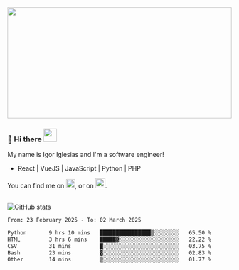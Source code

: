 <img src="https://c.tenor.com/KjVxfRrrncUAAAAd/matrix.gif" width="100%" height="250px">

### 🔭 Hi there <img src="https://raw.githubusercontent.com/MartinHeinz/MartinHeinz/master/wave.gif" width="30px">


My name is Igor Iglesias and I'm a software engineer!
<br>

<ul>
  <li> React | VueJS | JavaScript | Python | PHP </li>
</ul>
You can find me on <a href="https://twitter.com/IgorIglesias5"><img src="https://i.imgur.com/JLLlB5S.png" width="20px"></a>, or on <a href="https://www.linkedin.com/in/igor-iglesias-62478428/"><img src="https://i.imgur.com/PXyIkWx.png" width="22px"></a>.

<br>
<br>

![GitHub stats](https://github-readme-stats.vercel.app/api?username=igoiglesias&show_icons=true&count_private=true&theme=chartreuse-dark&hide_title=true)

<!--START_SECTION:waka-->

```txt
From: 23 February 2025 - To: 02 March 2025

Python       9 hrs 10 mins   ████████████████▒░░░░░░░░   65.50 %
HTML         3 hrs 6 mins    █████▓░░░░░░░░░░░░░░░░░░░   22.22 %
CSV          31 mins         █░░░░░░░░░░░░░░░░░░░░░░░░   03.75 %
Bash         23 mins         ▓░░░░░░░░░░░░░░░░░░░░░░░░   02.83 %
Other        14 mins         ▒░░░░░░░░░░░░░░░░░░░░░░░░   01.77 %
```

<!--END_SECTION:waka-->

